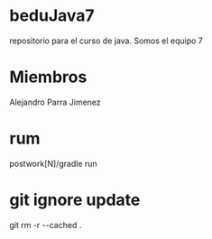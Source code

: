 # beduJava7
repositorio para el curso de java. Somos el equipo 7

# Miembros

Alejandro Parra Jimenez


# rum
postwork[N]/gradle run

# git ignore update
git rm -r --cached .


